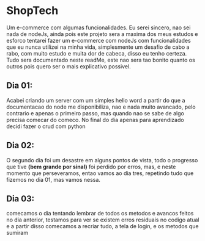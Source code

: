 # ShopTech
 Um e-commerce com algumas funcionalidades.
 Eu serei sincero, nao sei nada de nodeJs, ainda
 pois este projeto sera a maxima dos meus estudos e esforco
 tentarei fazer um e-commerce com nodeJs com funcionalidades que eu nunca utilizei na minha vida, 
 simplesmente um desafio de cabo a rabo, com muito estudo e muita dor de cabeca, disso eu tenho certeza.
Tudo sera documentado neste readMe, este nao sera tao bonito quanto os outros pois quero ser o mais explicativo possivel.

<h2>Dia 01:</h2>
    Acabei criando um server com um simples hello word a partir do que a documentacao do node me
disponibiliza, nao e nada muito avancado, pelo contrario e apenas o primeiro passo, mas quando nao se sabe de algo precisa comecar do comeco.
No final do dia apenas para aprendizado decidi fazer o crud com python
<h2>Dia 02:</h2>
    O segundo dia foi um desastre em alguns pontos de vista, todo o progresso que tive <strong>(bem
    grande por sinal)</strong> foi perdido por erros, mas, e neste momento que perseveramos, entao vamos ao dia tres, repetindo tudo que fizemos no dia 01, mas vamos nessa.

<h2>Dia 03:</h2>
    comecamos o dia tentando lembrar de todos os metodos e avancos feitos no dia anterior, testamos para ver se existem erros residuais no codigo atual e a partir disso comecamos a recriar tudo, a tela de login, e os metodos que sumiram